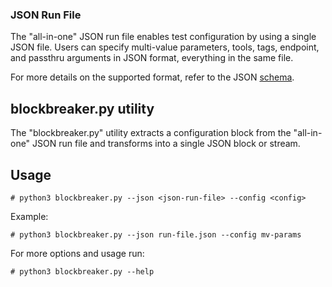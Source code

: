
### JSON Run File

The "all-in-one" JSON run file enables test configuration by using a single
JSON file. Users can specify multi-value parameters, tools, tags, endpoint,
and passthru arguments in JSON format, everything in the same file.

For more details on the supported format, refer to the JSON [schema](JSON/schema.json).

## blockbreaker.py utility

The "blockbreaker.py" utility extracts a configuration block from the
"all-in-one" JSON run file and transforms into a single JSON block or stream.

## Usage
```
# python3 blockbreaker.py --json <json-run-file> --config <config>
```
Example:
```
# python3 blockbreaker.py --json run-file.json --config mv-params
```

For more options and usage run:
```
# python3 blockbreaker.py --help
```


